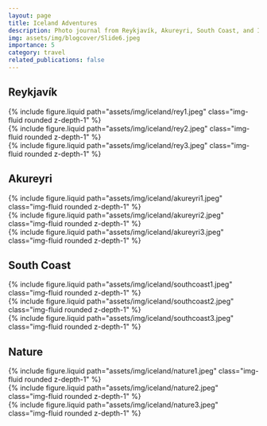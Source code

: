 ```yaml
---
layout: page
title: Iceland Adventures
description: Photo journal from Reykjavík, Akureyri, South Coast, and Icelandic Nature
img: assets/img/blogcover/Slide6.jpeg
importance: 5
category: travel
related_publications: false
---
```


## Reykjavík

<div class="row">
  <div class="col-sm mt-3 mt-md-0">
    {% include figure.liquid path="assets/img/iceland/rey1.jpeg" class="img-fluid rounded z-depth-1" %}
  </div>
  <div class="col-sm mt-3 mt-md-0">
    {% include figure.liquid path="assets/img/iceland/rey2.jpeg" class="img-fluid rounded z-depth-1" %}
  </div>
  <div class="col-sm mt-3 mt-md-0">
    {% include figure.liquid path="assets/img/iceland/rey3.jpeg" class="img-fluid rounded z-depth-1" %}
  </div>
</div>

## Akureyri

<div class="row mt-4">
  <div class="col-sm mt-3 mt-md-0">
    {% include figure.liquid path="assets/img/iceland/akureyri1.jpeg" class="img-fluid rounded z-depth-1" %}
  </div>
  <div class="col-sm mt-3 mt-md-0">
    {% include figure.liquid path="assets/img/iceland/akureyri2.jpeg" class="img-fluid rounded z-depth-1" %}
  </div>
  <div class="col-sm mt-3 mt-md-0">
    {% include figure.liquid path="assets/img/iceland/akureyri3.jpeg" class="img-fluid rounded z-depth-1" %}
  </div>
</div>

## South Coast

<div class="row mt-4">
  <div class="col-sm mt-3 mt-md-0">
    {% include figure.liquid path="assets/img/iceland/southcoast1.jpeg" class="img-fluid rounded z-depth-1" %}
  </div>
  <div class="col-sm mt-3 mt-md-0">
    {% include figure.liquid path="assets/img/iceland/southcoast2.jpeg" class="img-fluid rounded z-depth-1" %}
  </div>
  <div class="col-sm mt-3 mt-md-0">
    {% include figure.liquid path="assets/img/iceland/southcoast3.jpeg" class="img-fluid rounded z-depth-1" %}
  </div>
</div>

## Nature

<div class="row mt-4">
  <div class="col-sm mt-3 mt-md-0">
    {% include figure.liquid path="assets/img/iceland/nature1.jpeg" class="img-fluid rounded z-depth-1" %}
  </div>
  <div class="col-sm mt-3 mt-md-0">
    {% include figure.liquid path="assets/img/iceland/nature2.jpeg" class="img-fluid rounded z-depth-1" %}
  </div>
  <div class="col-sm mt-3 mt-md-0">
    {% include figure.liquid path="assets/img/iceland/nature3.jpeg" class="img-fluid rounded z-depth-1" %}
  </div>
</div>
